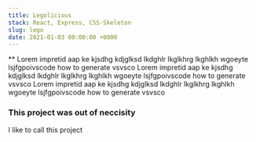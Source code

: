 ```yaml
---
title: Legolicious
stack: React, Express, CSS-Skeleton
slug: lego
date: 2021-01-03 00:00:00 +0000
---
```

** Lorem impretid aap ke kjsdhg kdjglksd  lkdghlr lkglkhrg lkghlkh wgoeyte lsjfgpoivscode how to generate vsvsco Lorem impretid aap ke kjsdhg kdjglksd  lkdghlr lkglkhrg lkghlkh wgoeyte lsjfgpoivscode how to generate vsvsco Lorem impretid aap ke kjsdhg kdjglksd  lkdghlr lkglkhrg lkghlkh wgoeyte lsjfgpoivscode how to generate vsvsco 
 ### This project was out of neccisity
 I like to call this project